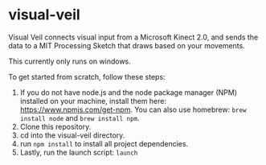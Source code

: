 # visual-veil

Visual Veil connects visual input from a Microsoft Kinect 2.0, and sends the
data to a MIT Processing Sketch that draws based on your movements.

This currently only runs on windows.

To get started from scratch, follow these steps:

1. If you do not have node.js and the node package manager (NPM) installed on your machine, install them here: https://www.npmjs.com/get-npm. You can also use homebrew: `brew install node` and `brew install npm`.
2. Clone this repository.
3. cd into the visual-veil directory.
4. run `npm install` to install all project dependencies.
5. Lastly, run the launch script: `launch`
